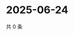 # 2025-06-24

共 0 条

<!-- BEGIN ZHIHUQUESTIONS -->
<!-- 最后更新时间 Tue Jun 24 2025 08:57:06 GMT+0800 (China Standard Time) -->

<!-- END ZHIHUQUESTIONS -->
